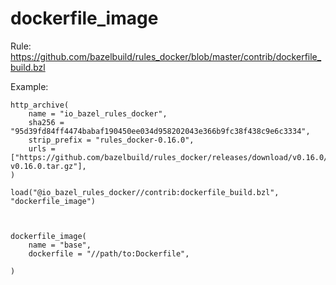 
# dockerfile_image

Rule:
https://github.com/bazelbuild/rules_docker/blob/master/contrib/dockerfile_build.bzl

Example:
```
http_archive(
    name = "io_bazel_rules_docker",
    sha256 = "95d39fd84ff4474babaf190450ee034d958202043e366b9fc38f438c9e6c3334",
    strip_prefix = "rules_docker-0.16.0",
    urls = ["https://github.com/bazelbuild/rules_docker/releases/download/v0.16.0/rules_docker-v0.16.0.tar.gz"],
)

load("@io_bazel_rules_docker//contrib:dockerfile_build.bzl", "dockerfile_image")



dockerfile_image(
    name = "base",
    dockerfile = "//path/to:Dockerfile",

)

```
